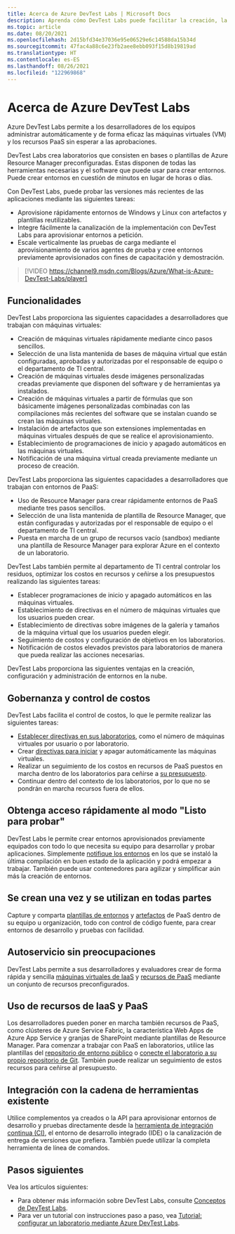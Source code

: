 ```yaml
---
title: Acerca de Azure DevTest Labs | Microsoft Docs
description: Aprenda cómo DevTest Labs puede facilitar la creación, la administración y la supervisión de máquinas virtuales de Azure
ms.topic: article
ms.date: 08/20/2021
ms.openlocfilehash: 2d15bfd34e37036e95e06529e6c14588da15b34d
ms.sourcegitcommit: 47fac4a88c6e23fb2aee8ebb093f15d8b19819ad
ms.translationtype: HT
ms.contentlocale: es-ES
ms.lasthandoff: 08/26/2021
ms.locfileid: "122969868"
---
```

# <a name="about-azure-devtest-labs"></a>Acerca de Azure DevTest Labs
Azure DevTest Labs permite a los desarrolladores de los equipos administrar automáticamente y de forma eficaz las máquinas virtuales (VM) y los recursos PaaS sin esperar a las aprobaciones.

DevTest Labs crea laboratorios que consisten en bases o plantillas de Azure Resource Manager preconfiguradas. Estas disponen de todas las herramientas necesarias y el software que puede usar para crear entornos. Puede crear entornos en cuestión de minutos en lugar de horas o días.

Con DevTest Labs, puede probar las versiones más recientes de las aplicaciones mediante las siguientes tareas:

- Aprovisione rápidamente entornos de Windows y Linux con artefactos y plantillas reutilizables.
- Integre fácilmente la canalización de la implementación con DevTest Labs para aprovisionar entornos a petición.
- Escale verticalmente las pruebas de carga mediante el aprovisionamiento de varios agentes de prueba y cree entornos previamente aprovisionados con fines de capacitación y demostración.

> [!VIDEO https://channel9.msdn.com/Blogs/Azure/What-is-Azure-DevTest-Labs/player]

## <a name="capabilities"></a>Funcionalidades
DevTest Labs proporciona las siguientes capacidades a desarrolladores que trabajan con máquinas virtuales:

- Creación de máquinas virtuales rápidamente mediante cinco pasos sencillos.
- Selección de una lista mantenida de bases de máquina virtual que están configuradas, aprobadas y autorizadas por el responsable de equipo o el departamento de TI central.
- Creación de máquinas virtuales desde imágenes personalizadas creadas previamente que disponen del software y de herramientas ya instalados. 
- Creación de máquinas virtuales a partir de fórmulas que son básicamente imágenes personalizadas combinadas con las compilaciones más recientes del software que se instalan cuando se crean las máquinas virtuales. 
- Instalación de artefactos que son extensiones implementadas en máquinas virtuales después de que se realice el aprovisionamiento.
- Establecimiento de programaciones de inicio y apagado automáticos en las máquinas virtuales.
- Notificación de una máquina virtual creada previamente mediante un proceso de creación.

DevTest Labs proporciona las siguientes capacidades a desarrolladores que trabajan con entornos de PaaS:

- Uso de Resource Manager para crear rápidamente entornos de PaaS mediante tres pasos sencillos.
- Selección de una lista mantenida de plantilla de Resource Manager, que están configuradas y autorizadas por el responsable de equipo o el departamento de TI central.
- Puesta en marcha de un grupo de recursos vacío (sandbox) mediante una plantilla de Resource Manager para explorar Azure en el contexto de un laboratorio.

DevTest Labs también permite al departamento de TI central controlar los residuos, optimizar los costos en recursos y ceñirse a los presupuestos realizando las siguientes tareas:  

- Establecer programaciones de inicio y apagado automáticos en las máquinas virtuales.
- Establecimiento de directivas en el número de máquinas virtuales que los usuarios pueden crear.
- Establecimiento de directivas sobre imágenes de la galería y tamaños de la máquina virtual que los usuarios pueden elegir.
- Seguimiento de costos y configuración de objetivos en los laboratorios.
- Notificación de costos elevados previstos para laboratorios de manera que pueda realizar las acciones necesarias.

DevTest Labs proporciona las siguientes ventajas en la creación, configuración y administración de entornos en la nube.

## <a name="cost-control-and-governance"></a>Gobernanza y control de costos
DevTest Labs facilita el control de costos, lo que le permite realizar las siguientes tareas:

- [Establecer directivas en sus laboratorios](devtest-lab-set-lab-policy.md), como el número de máquinas virtuales por usuario o por laboratorio. 
- Crear [directivas para iniciar](devtest-lab-set-lab-policy.md) y apagar automáticamente las máquinas virtuales.
- Realizar un seguimiento de los costos en recursos de PaaS puestos en marcha dentro de los laboratorios para ceñirse a [su presupuesto](devtest-lab-configure-cost-management.md).
- Continuar dentro del contexto de los laboratorios, por lo que no se pondrán en marcha recursos fuera de ellos.

## <a name="quickly-get-to-ready-to-test"></a>Obtenga acceso rápidamente al modo "Listo para probar"
DevTest Labs le permite crear entornos aprovisionados previamente equipados con todo lo que necesita su equipo para desarrollar y probar aplicaciones. Simplemente [notifique los entornos](devtest-lab-add-claimable-vm.md) en los que se instaló la última compilación en buen estado de la aplicación y podrá empezar a trabajar. También puede usar contenedores para agilizar y simplificar aún más la creación de entornos.

## <a name="create-once-use-everywhere"></a>Se crean una vez y se utilizan en todas partes
Capture y comparta [plantillas de entornos](devtest-lab-create-environment-from-arm.md) y [artefactos](add-artifact-repository.md) de PaaS dentro de su equipo u organización, todo con control de código fuente, para crear entornos de desarrollo y pruebas con facilidad.

## <a name="worry-free-self-service"></a>Autoservicio sin preocupaciones
DevTest Labs permite a sus desarrolladores y evaluadores crear de forma rápida y sencilla [máquinas virtuales de IaaS](devtest-lab-add-vm.md) y [recursos de PaaS](devtest-lab-create-environment-from-arm.md) mediante un conjunto de recursos preconfigurados.

## <a name="use-iaas-and-paas-resources"></a>Uso de recursos de IaaS y PaaS 
Los desarrolladores pueden poner en marcha también recursos de PaaS, como clústeres de Azure Service Fabric, la característica Web Apps de Azure App Service y granjas de SharePoint mediante plantillas de Resource Manager. Para comenzar a trabajar con PaaS en laboratorios, utilice las plantillas del [repositorio de entorno público](devtest-lab-configure-use-public-environments.md) o [conecte el laboratorio a su propio repositorio de Git](devtest-lab-create-environment-from-arm.md#configure-your-own-template-repositories). También puede realizar un seguimiento de estos recursos para ceñirse al presupuesto.

## <a name="integrate-with-your-existing-toolchain"></a>Integración con la cadena de herramientas existente
Utilice complementos ya creados o la API para aprovisionar entornos de desarrollo y pruebas directamente desde la [herramienta de integración continua (CI)](devtest-lab-integrate-ci-cd.md), el entorno de desarrollo integrado (IDE) o la canalización de entrega de versiones que prefiera. También puede utilizar la completa herramienta de línea de comandos.

## <a name="next-steps"></a>Pasos siguientes
Vea los artículos siguientes:

- Para obtener más información sobre DevTest Labs, consulte [Conceptos de DevTest Labs](devtest-lab-concepts.md).
- Para ver un tutorial con instrucciones paso a paso, vea [Tutorial: configurar un laboratorio mediante Azure DevTest Labs](tutorial-create-custom-lab.md).
